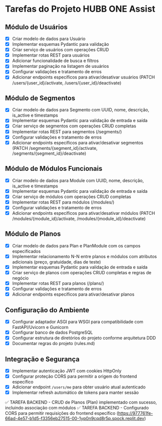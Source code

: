 # Tarefas do Projeto HUBB ONE Assist

## Módulo de Usuários

- [x] Criar modelo de dados para Usuário
- [x] Implementar esquemas Pydantic para validação
- [x] Criar serviço de usuários com operações CRUD
- [x] Implementar rotas REST para usuários
- [x] Adicionar funcionalidade de busca e filtros
- [x] Implementar paginação na listagem de usuários
- [x] Configurar validações e tratamento de erros
- [x] Adicionar endpoints específicos para ativar/desativar usuários (PATCH /users/{user_id}/activate, /users/{user_id}/deactivate)

## Módulo de Segmentos

- [x] Criar modelo de dados para Segmento com UUID, nome, descrição, is_active e timestamps
- [x] Implementar esquemas Pydantic para validação de entrada e saída
- [x] Criar serviço de segmentos com operações CRUD completas
- [x] Implementar rotas REST para segmentos (/segments/)
- [x] Configurar validações e tratamento de erros
- [x] Adicionar endpoints específicos para ativar/desativar segmentos (PATCH /segments/{segment_id}/activate, /segments/{segment_id}/deactivate)

## Módulo de Módulos Funcionais

- [x] Criar modelo de dados para Module com UUID, nome, descrição, is_active e timestamps
- [x] Implementar esquemas Pydantic para validação de entrada e saída
- [x] Criar serviço de módulos com operações CRUD completas
- [x] Implementar rotas REST para módulos (/modules/)
- [x] Configurar validações e tratamento de erros
- [x] Adicionar endpoints específicos para ativar/desativar módulos (PATCH /modules/{module_id}/activate, /modules/{module_id}/deactivate)

## Módulo de Planos

- [x] Criar modelo de dados para Plan e PlanModule com os campos especificados
- [x] Implementar relacionamento N-N entre planos e módulos com atributos adicionais (preço, gratuidade, dias de teste)
- [x] Implementar esquemas Pydantic para validação de entrada e saída
- [x] Criar serviço de planos com operações CRUD completas e regras de negócio
- [x] Implementar rotas REST para planos (/plans/)
- [x] Configurar validações e tratamento de erros
- [x] Adicionar endpoints específicos para ativar/desativar planos

## Configuração do Ambiente

- [x] Configurar adaptador ASGI para WSGI para compatibilidade com FastAPI/Uvicorn e Gunicorn
- [x] Configurar banco de dados PostgreSQL
- [x] Configurar estrutura de diretórios do projeto conforme arquitetura DDD
- [x] Documentar regras do projeto (rules.md)

## Integração e Segurança

- [x] Implementar autenticação JWT com cookies HttpOnly
- [x] Configurar proteção CORS para permitir a origem do frontend específico
- [x] Adicionar endpoint `/users/me` para obter usuário atual autenticado
- [x] Implementar refresh automático de tokens para manter sessão

✅ TAREFA BACKEND - CRUD de Planos (Plan) implementado com sucesso, incluindo associação com módulos
✅ TAREFA BACKEND - Configurado CORS para permitir requisições do frontend específico (https://977761fe-66ad-4e57-b1d5-f3356eb27515-00-1yp0n9cqd8r5p.spock.replit.dev)